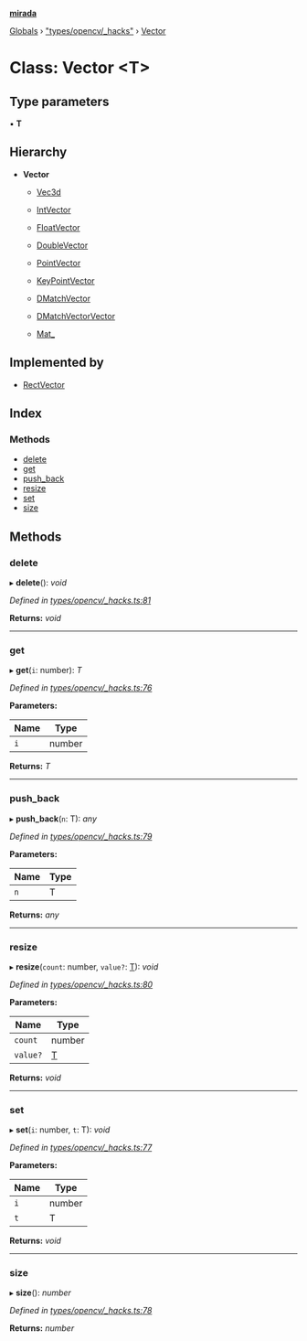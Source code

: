 **[mirada](../README.md)**

[Globals](../README.md) › ["types/opencv/_hacks"](../modules/_types_opencv__hacks_.md) › [Vector](_types_opencv__hacks_.vector.md)

# Class: Vector <**T**>

## Type parameters

▪ **T**

## Hierarchy

* **Vector**

  * [Vec3d](_types_opencv__hacks_.vec3d.md)

  * [IntVector](_types_opencv__hacks_.intvector.md)

  * [FloatVector](_types_opencv__hacks_.floatvector.md)

  * [DoubleVector](_types_opencv__hacks_.doublevector.md)

  * [PointVector](_types_opencv__hacks_.pointvector.md)

  * [KeyPointVector](_types_opencv__hacks_.keypointvector.md)

  * [DMatchVector](_types_opencv__hacks_.dmatchvector.md)

  * [DMatchVectorVector](_types_opencv__hacks_.dmatchvectorvector.md)

  * [Mat_](_types_opencv__hacks_.mat_.md)

## Implemented by

* [RectVector](_types_opencv__hacks_.rectvector.md)

## Index

### Methods

* [delete](_types_opencv__hacks_.vector.md#delete)
* [get](_types_opencv__hacks_.vector.md#get)
* [push_back](_types_opencv__hacks_.vector.md#push_back)
* [resize](_types_opencv__hacks_.vector.md#resize)
* [set](_types_opencv__hacks_.vector.md#set)
* [size](_types_opencv__hacks_.vector.md#size)

## Methods

###  delete

▸ **delete**(): *void*

*Defined in [types/opencv/_hacks.ts:81](https://github.com/cancerberoSgx/mirada/blob/170e57c/mirada/src/types/opencv/_hacks.ts#L81)*

**Returns:** *void*

___

###  get

▸ **get**(`i`: number): *T*

*Defined in [types/opencv/_hacks.ts:76](https://github.com/cancerberoSgx/mirada/blob/170e57c/mirada/src/types/opencv/_hacks.ts#L76)*

**Parameters:**

Name | Type |
------ | ------ |
`i` | number |

**Returns:** *T*

___

###  push_back

▸ **push_back**(`n`: T): *any*

*Defined in [types/opencv/_hacks.ts:79](https://github.com/cancerberoSgx/mirada/blob/170e57c/mirada/src/types/opencv/_hacks.ts#L79)*

**Parameters:**

Name | Type |
------ | ------ |
`n` | T |

**Returns:** *any*

___

###  resize

▸ **resize**(`count`: number, `value?`: [T]()): *void*

*Defined in [types/opencv/_hacks.ts:80](https://github.com/cancerberoSgx/mirada/blob/170e57c/mirada/src/types/opencv/_hacks.ts#L80)*

**Parameters:**

Name | Type |
------ | ------ |
`count` | number |
`value?` | [T]() |

**Returns:** *void*

___

###  set

▸ **set**(`i`: number, `t`: T): *void*

*Defined in [types/opencv/_hacks.ts:77](https://github.com/cancerberoSgx/mirada/blob/170e57c/mirada/src/types/opencv/_hacks.ts#L77)*

**Parameters:**

Name | Type |
------ | ------ |
`i` | number |
`t` | T |

**Returns:** *void*

___

###  size

▸ **size**(): *number*

*Defined in [types/opencv/_hacks.ts:78](https://github.com/cancerberoSgx/mirada/blob/170e57c/mirada/src/types/opencv/_hacks.ts#L78)*

**Returns:** *number*